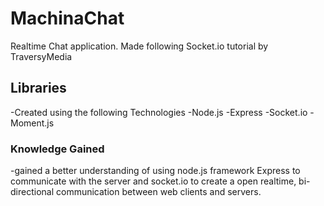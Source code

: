 # MachinaChat
Realtime Chat application. Made following Socket.io tutorial by TraversyMedia

## Libraries
-Created using the following Technologies
  -Node.js 
  -Express 
  -Socket.io 
  -Moment.js
  
### Knowledge Gained
-gained a better understanding of using node.js framework Express to communicate with the server
and socket.io to create a open realtime, bi-directional communication between web clients and servers.

